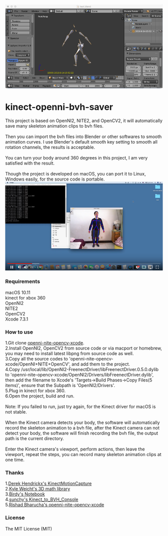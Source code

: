 ![](mocap.png)
# kinect-openni-bvh-saver
This project is based on OpenNI2, NITE2, and OpenCV2, it will automatically save many skeleton animation clips to bvh files.<br/>
<br/>
Then you can import the bvh files into Blender or other softwares to smooth animation curves. I use Blender's default smooth key setting to smooth all rotation channels, the results is acceptable.<br/>
<br/>
You can turn your body around 360 degrees in this project, I am very satisfied with the result.<br/>
<br/>
Though the project is developed on macOS, you can port it to Linux, Windows easily, for the source code is portable.
[![Kinect Mocap Demo](video-cover.png)](https://youtu.be/4x8NyXuXZWI "Kinect Mocap Demo")
### Requirements
macOS 10.11<br/>
kinect for xbox 360<br/>
OpenNI2<br/>
NITE2<br/>
OpenCV2<br/>
Xcode 7.3.1
### How to use
1.Git clone [openni-nite-opencv-xcode](https://github.com/rishadbharucha/openni-nite-opencv-xcode).<br/>
2.Install OpenNI2, OpenCV2 from source code or via macport or homebrew, you may need to install latest libpng from source code as well.<br/>
3.Copy all the source codes to 'openni-nite-opencv-xcode/OpenNI+NITE+OpenCV', and add them to the project.<br/>
4.Copy /usr/local/lib/OpenNI2-FreenectDriver/libFreenectDriver.0.5.0.dylib to 'openni-nite-opencv-xcode/OpenNI2/Drivers/libFreenectDriver.dylib', then add the filename to Xcode's 'Targets->Build Phases->Copy Files(5 items)', ensure that the Subpath is 'OpenNI2/Drivers'.<br/>
5.Plug in kinect for xbox 360.<br/>
6.Open the project, build and run.<br/>
<br/>
Note: If you failed to run, just try again, for the Kinect driver for macOS is not stable.<br/>
<br/>
When the Kinect camera detects your body, the software will automatically record the skeleton animation to a bvh file, after the Kinect camera can not detect your body, the software will finish recording the bvh file, the output path is the current directory.<br/>
<br/>
Enter the Kinect camera's viewport, perform actions, then leave the viewport, repeat the steps, you can record many skeleton animation clips at one time.
### Thanks
1.[Derek Hendrickx's KinectMotionCapture](https://github.com/derekhendrickx/KinectMotionCapture)<br/>
2.[Kyle Weicht's 3D math library](https://github.com/awesomekyle/math)<br/>
3.[Birdy's Notebook](http://bediyap.com/programming/convert-quaternion-to-euler-rotations/)<br/>
4.[sunchy's Kinect_to_BVH_Console](https://github.com/isunchy/Kinect_to_BVH_Console)<br/>
5.[Rishad Bharucha's openni-nite-opencv-xcode](https://github.com/rishadbharucha/openni-nite-opencv-xcode)
### License
The MIT License (MIT)
